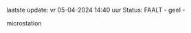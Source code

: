laatste update: 
vr 05-04-2024 14:40   uur 
Status: FAALT - geel - 
<div class="service Y">microstation</div>